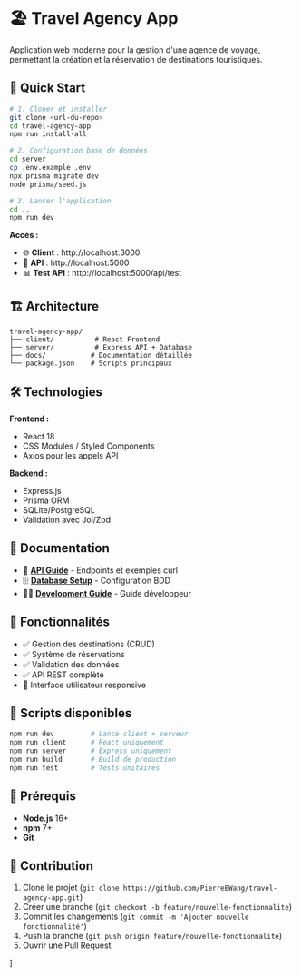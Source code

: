 # 🏖️ Travel Agency App

Application web moderne pour la gestion d'une agence de voyage, permettant la création et la réservation de destinations touristiques.

## 🚀 Quick Start

```bash
# 1. Cloner et installer
git clone <url-du-repo>
cd travel-agency-app
npm run install-all

# 2. Configuration base de données
cd server
cp .env.example .env
npx prisma migrate dev
node prisma/seed.js

# 3. Lancer l'application
cd ..
npm run dev
```

**Accès :**
- 🌐 **Client** : http://localhost:3000
- 🔧 **API** : http://localhost:5000
- 📊 **Test API** : http://localhost:5000/api/test

## 🏗️ Architecture

```
travel-agency-app/
├── client/          # React Frontend
├── server/          # Express API + Database
├── docs/           # Documentation détaillée
└── package.json    # Scripts principaux
```

## 🛠️ Technologies

**Frontend :**
- React 18
- CSS Modules / Styled Components
- Axios pour les appels API

**Backend :**
- Express.js
- Prisma ORM
- SQLite/PostgreSQL
- Validation avec Joi/Zod

## 📖 Documentation

- 📘 **[API Guide](docs/API.md)** - Endpoints et exemples curl
- 🗄️ **[Database Setup](docs/DATABASE.md)** - Configuration BDD
- 👨‍💻 **[Development Guide](docs/DEVELOPMENT.md)** - Guide développeur

## 🎯 Fonctionnalités

- ✅ Gestion des destinations (CRUD)
- ✅ Système de réservations
- ✅ Validation des données
- ✅ API REST complète
- 🔄 Interface utilisateur responsive

## 📝 Scripts disponibles

```bash
npm run dev         # Lance client + serveur
npm run client      # React uniquement
npm run server      # Express uniquement
npm run build       # Build de production
npm run test        # Tests unitaires
```

## 🔧 Prérequis

- **Node.js** 16+
- **npm** 7+
- **Git**

## 🤝 Contribution

1. Clone le projet (`git clone https://github.com/PierreEWang/travel-agency-app.git`)
2. Créer une branche (`git checkout -b feature/nouvelle-fonctionnalite`)
3. Commit les changements (`git commit -m 'Ajouter nouvelle fonctionnalité'`)
4. Push la branche (`git push origin feature/nouvelle-fonctionnalite`)
5. Ouvrir une Pull Request

]